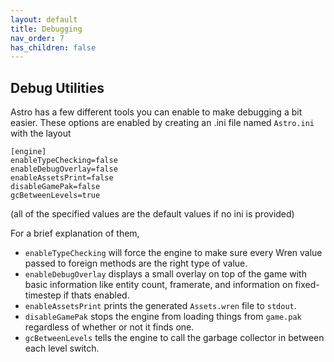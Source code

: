 ```yaml
---
layout: default
title: Debugging
nav_order: 7
has_children: false
---
```



## Debug Utilities

Astro has a few different tools you can enable to make debugging a bit easier. These
options are enabled by creating an .ini file named `Astro.ini` with the layout

    [engine]
    enableTypeChecking=false
    enableDebugOverlay=false
    enableAssetsPrint=false
    disableGamePak=false
    gcBetweenLevels=true

(all of the specified values are the default values if no ini is provided)

For a brief explanation of them,

 + `enableTypeChecking` will force the engine to make sure every Wren value passed to
 foreign methods are the right type of value.
 + `enableDebugOverlay` displays a small overlay on top of the game with basic information
 like entity count, framerate, and information on fixed-timestep if thats enabled.
 + `enableAssetsPrint` prints the generated `Assets.wren` file to `stdout`.
 + `disableGamePak` stops the engine from loading things from `game.pak` regardless of
 whether or not it finds one.
 + `gcBetweenLevels` tells the engine to call the garbage collector in between each level
 switch.

